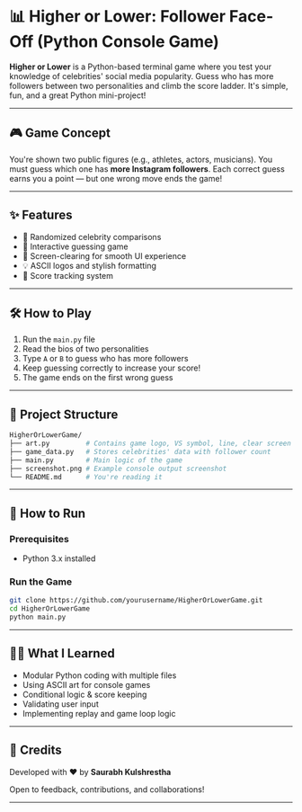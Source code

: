 # 📊 Higher or Lower: Follower Face-Off (Python Console Game)

**Higher or Lower** is a Python-based terminal game where you test your knowledge of celebrities' social media popularity. Guess who has more followers between two personalities and climb the score ladder. It's simple, fun, and a great Python mini-project!

---

## 🎮 Game Concept

You're shown two public figures (e.g., athletes, actors, musicians). You must guess which one has **more Instagram followers**. Each correct guess earns you a point — but one wrong move ends the game!

---

## ✨ Features

- 🔢 Randomized celebrity comparisons
- 🧠 Interactive guessing game
- 🧼 Screen-clearing for smooth UI experience
- 💡 ASCII logos and stylish formatting
- 🎯 Score tracking system

---

## 🛠️ How to Play

1. Run the `main.py` file
2. Read the bios of two personalities
3. Type `A` or `B` to guess who has more followers
4. Keep guessing correctly to increase your score!
5. The game ends on the first wrong guess

---

## 📂 Project Structure

```bash
HigherOrLowerGame/
├── art.py         # Contains game logo, VS symbol, line, clear screen
├── game_data.py   # Stores celebrities' data with follower count
├── main.py        # Main logic of the game
├── screenshot.png # Example console output screenshot
└── README.md      # You're reading it
```

---

## 🚀 How to Run

### Prerequisites

- Python 3.x installed

### Run the Game

```bash
git clone https://github.com/yourusername/HigherOrLowerGame.git
cd HigherOrLowerGame
python main.py
```

---

## 👨‍💻 What I Learned

- Modular Python coding with multiple files
- Using ASCII art for console games
- Conditional logic & score keeping
- Validating user input
- Implementing replay and game loop logic

---

## 🙌 Credits

Developed with ❤️ by **Saurabh Kulshrestha**

Open to feedback, contributions, and collaborations!

---